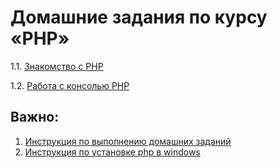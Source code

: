 # Домашние задания по курсу «PHP»

1.1. [Знакомство с PHP](./hw-1/)

1.2. [Работа с консолью PHP](./hw-2/)

<!-- 
1.3. [Базовые операторы и функции]();

2.1. [Пользовательские функции]();

2.2. [Основы работы с объектами]();

3.1. [HTTP, заголовки, сессии]();

3.2. [Файлы, html-формы]();

3.3. [Развертывание приложения на хостинге](008-heroku);
-->

## Важно:
1. [Инструкция по выполнению домашних заданий](https://github.com/netology-code/bphp-2-homeworks/blob/master/homework.md)
1. [Инструкция по установке php в windows](php-windows.md)